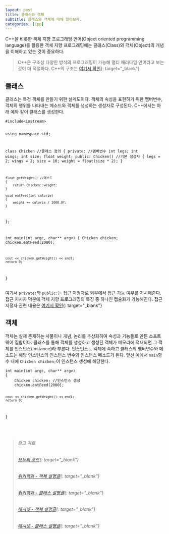 ```yaml
---
layout: post
title: 클래스와 객체
subtitle: 클래스와 객체에 대해 알아보자.
categories: [Cpp]
---
```


C++을 비롯한 객체 지향 프로그래밍 언어(Object oriented programming language)를 활용한 객체 지향 프로그래밍에는 클래스(Class)와 객체(Object)의 개념을 이해하고 있는 것이 중요하다.
> C++은 구조상 다양한 방식의 프로그래밍이 가능해 멀티 패러다임 언어라고 보는 것이 더 적절하다. C++의 구조는 [여기서 확인](https://h0kyun.github.io/cpp/2022/03/31/cppbase.html){: target="_blank"}

<h2 class="section-heading">클래스</h2>
클래스는 특정 객체를 만들기 위한 설계도이다. 객체의 속성을 표현하기 위한 멤버변수, 객체의 행위를 나타내는 메소드와 객체를 생성하는 생성자로 구성된다. C++에서는 아래 예와 같이 클래스를 생성한다.
<pre><code class="cpp">#include&lt;iostream&gt;

using namespace std;

class Chicken //클래스 정의
{
private:
	//멤버변수
    int legs;
    int wings;
    int size;
    float weight;
public:
    Chicken() //기본 생성자
    {
    	legs = 2;
    	wings = 2;
        size = 10;
        weight = float(size * 2);
    }

    float getWeight() //메소드
    {
    	return Chicken::weight;
    }

    void eatFeed(int calorie)
    {
        weight += calorie / 1000.0f;
    }
};

int main(int argc, char** argv)
{
    Chicken chicken;
    chicken.eatFeed(2000);

    cout << chicken.getWeight() << endl;
    return 0;
}</code></pre>
여기서 <code>private:</code>와 <code>public:</code>는 접근 지정자로 외부에서 접근 가능 여부를 지시해준다. 접근 지시자 덕분에 객체 지향 프로그래밍의 특징 중 하나인 캡슐화가 가능해진다. 접근 지정자 관련 내용은 [여기서 확인](https://h0kyun.github.io/cpp/2022/06/11/accesscontrol.html){: target="_blank"}

<h2 class="section-heading">객체</h2>
객체는 실제 존재하는 사물이나 개념, 논리를 추상화하여 속성과 기능들로 만든 소프트웨어 집합이다. 클래스를 통해 객체를 생성하고 생성된 객체가 메모리에 적재되면 그 객체를 인스턴스(Instance)라 부른다. 인스턴스도 객체에 속하고 클래스의 멤버변수와 메소드는 해당 인스턴스의 인스턴스 변수와 인스턴스 메소드가 된다. 앞선 예에서 <code>main</code>함수 내에 <code>Chicken chicken;</code>이 인스턴스 생성에 해당한다.
<pre><code calss="cpp">int main(int argc, char** argv)
{
    Chicken chicken; //인스턴스 생성
    chicken.eatFeed(2000);

    cout << chicken.getWeight() << endl;
    return 0;
}</code></pre>
<br>
>###### 참고 자료
>###### [모두의 코드](https://modoocode.com/172){: target="_blank"}
>###### [위키백과 - 객체 설명글](https://ko.wikipedia.org/wiki/%EA%B0%9D%EC%B2%B4_(%EC%BB%B4%ED%93%A8%ED%84%B0_%EA%B3%BC%ED%95%99)){: target="_blank"}
>###### [위키백과 - 클래스 설명글](https://ko.wikipedia.org/wiki/%ED%81%B4%EB%9E%98%EC%8A%A4_(%EC%BB%B4%ED%93%A8%ED%84%B0_%ED%94%84%EB%A1%9C%EA%B7%B8%EB%9E%98%EB%B0%8D)){: target="_blank"}
>###### [해시넷 - 객체 설명글](http://wiki.hash.kr/index.php/%EA%B0%9D%EC%B2%B4){: target="_blank"}
>###### [해시넷 - 클래스 설명글](http://wiki.hash.kr/index.php/%ED%81%B4%EB%9E%98%EC%8A%A4){: target="_blank"}